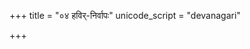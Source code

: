 +++
title = "०४ हविर्-निर्वापः"
unicode_script = "devanagari"

+++
<div class="js_include" url="/vedAH_yajuH/taittirIyam/sArasvata-vibhAgaH/brAhmaNam/sarva-prastutiH/3/2_darsha-pUrNa-mAsAdi/04_havir-nirvApaH"  newLevelForH1="1" includeTitle="true">


</div>